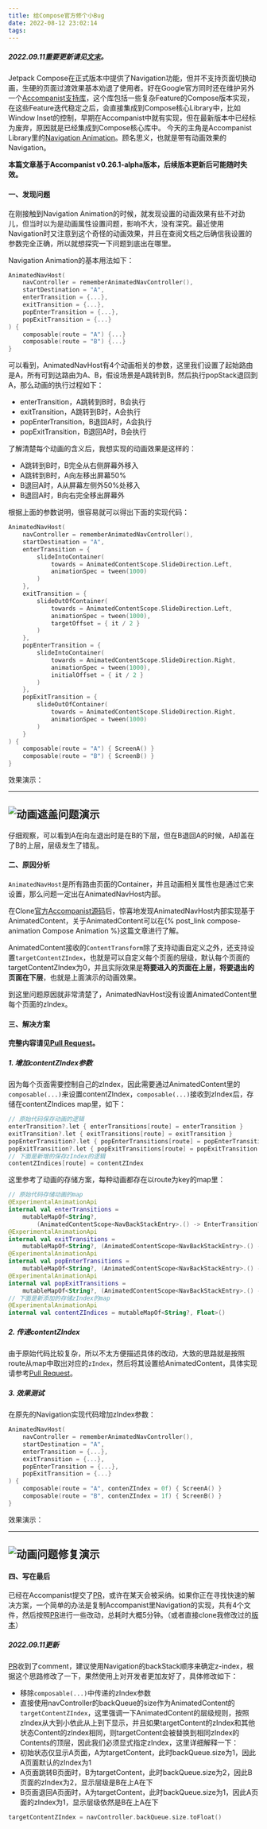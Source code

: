 ```yaml
---
title: 给Compose官方修个小Bug
date: 2022-08-12 23:02:14
tags:
---
```

##### 2022.09.11重要更新请见[文末](#update-20220911)。

Jetpack Compose在正式版本中提供了Navigation功能，但并不支持页面切换动画，生硬的页面过渡效果基本劝退了使用者。好在Google官方同时还在维护另外一个[Accompanist支持库](https://google.github.io/accompanist/)，这个库包括一些复杂Feature的Compose版本实现，在这些Feature迭代稳定之后，会直接集成到Compose核心Library中，比如Window Inset的控制，早期在Accompanist中就有实现，但在最新版本中已经标为废弃，原因就是已经集成到Compose核心库中。
今天的主角是Accompanist Library里的[Navigation Animation](https://google.github.io/accompanist/navigation-animation/)。顾名思义，也就是带有动画效果的Navigation。

**本篇文章基于Accompanist v0.26.1-alpha版本，后续版本更新后可能随时失效。**

#### 一、发现问题
在刚接触到Navigation Animation的时候，就发现设置的动画效果有些不对劲儿，但当时以为是动画属性设置问题，影响不大，没有深究。最近使用Navigation时又注意到这个奇怪的动画效果，并且在查阅文档之后确信我设置的参数完全正确，所以就想探究一下问题到底出在哪里。

Navigation Animation的基本用法如下：
```kotlin
AnimatedNavHost(
    navController = rememberAnimatedNavController(),
    startDestination = "A",
    enterTransition = {...},
    exitTransition = {...},
    popEnterTransition = {...},
    popExitTransition = {...}
) {
    composable(route = "A") {...}
    composable(route = "B") {...}
}
```

可以看到，AnimatedNavHost有4个动画相关的参数，这里我们设置了起始路由是A，所有可到达路由为A、B，假设场景是A跳转到B，然后执行popStack退回到A，那么动画的执行过程如下：
- enterTransition，A跳转到B时，B会执行
- exitTransition，A跳转到B时，A会执行
- popEnterTransition，B退回A时，A会执行
- popExitTransition，B退回A时，B会执行

了解清楚每个动画的含义后，我想实现的动画效果是这样的：

- A跳转到B时，B完全从右侧屏幕外移入
- A跳转到B时，A向左移出屏幕50%
- B退回A时，A从屏幕左侧外50%处移入
- B退回A时，B向右完全移出屏幕外

根据上面的参数说明，很容易就可以得出下面的实现代码：
```kotlin
AnimatedNavHost(
    navController = rememberAnimatedNavController(),
    startDestination = "A",
    enterTransition = {
        slideIntoContainer(
            towards = AnimatedContentScope.SlideDirection.Left,
            animationSpec = tween(1000)
        )
    },
    exitTransition = {
        slideOutOfContainer(
            towards = AnimatedContentScope.SlideDirection.Left,
            animationSpec = tween(1000),
            targetOffset = { it / 2 }
        )
    },
    popEnterTransition = {
        slideIntoContainer(
            towards = AnimatedContentScope.SlideDirection.Right,
            animationSpec = tween(1000),
            initialOffset = { it / 2 }
        )
    },
    popExitTransition = {
        slideOutOfContainer(
            towards = AnimatedContentScope.SlideDirection.Right,
            animationSpec = tween(1000)
        )
    }
) {
    composable(route = "A") { ScreenA() }
    composable(route = "B") { ScreenB() }
}
```

效果演示：

---
![动画遮盖问题演示](./navigation-animation-issue/navigation-animation-issue.gif)
---

仔细观察，可以看到A在向左退出时是在B的下层，但在B退回A的时候，A却盖在了B的上层，层级发生了错乱。

#### 二、原因分析
`AnimatedNavHost`是所有路由页面的Container，并且动画相关属性也是通过它来设置，那么问题一定出在AnimatedNavHost内部。

在Clone[官方Accompanist源码](https://github.com/google/accompanist)后，惊喜地发现AnimatedNavHost内部实现基于AnimatedContent，关于AnimatedContent可以在{% post_link compose-animation Compose Animation %}这篇文章进行了解。

AnimatedContent接收的`ContentTransform`除了支持动画自定义之外，还支持设置`targetContentZIndex`，也就是可以自定义每个页面的层级，默认每个页面的targetContentZIndex为0，并且实际效果是**将要进入的页面在上层，将要退出的页面在下层**，也就是上面演示的动画效果。

到这里问题原因就非常清楚了，AnimatedNavHost没有设置AnimatedContent里每个页面的zIndex。

#### 三、解决方案
**完整内容请见[Pull Request](https://github.com/google/accompanist/pull/1282)。**

##### 1. 增加contentZIndex参数
因为每个页面需要控制自己的zIndex，因此需要通过AnimatedContent里的`composable(...)`来设置contentZIndex，`composable(...)`接收到zIndex后，存储在contentZIndices map里，如下：
```kotlin
// 原始代码保存动画的逻辑
enterTransition?.let { enterTransitions[route] = enterTransition }
exitTransition?.let { exitTransitions[route] = exitTransition }
popEnterTransition?.let { popEnterTransitions[route] = popEnterTransition }
popExitTransition?.let { popExitTransitions[route] = popExitTransition }
// 下面是新增的保存zIndex的逻辑
contentZIndices[route] = contentZIndex
```

这里参考了动画的存储方案，每种动画都存在以route为key的map里：
```kotlin
// 原始代码存储动画的map
@ExperimentalAnimationApi
internal val enterTransitions =
    mutableMapOf<String?,
        (AnimatedContentScope<NavBackStackEntry>.() -> EnterTransition?)?>()
@ExperimentalAnimationApi
internal val exitTransitions =
    mutableMapOf<String?, (AnimatedContentScope<NavBackStackEntry>.() -> ExitTransition?)?>()
@ExperimentalAnimationApi
internal val popEnterTransitions =
    mutableMapOf<String?, (AnimatedContentScope<NavBackStackEntry>.() -> EnterTransition?)?>()
@ExperimentalAnimationApi
internal val popExitTransitions =
    mutableMapOf<String?, (AnimatedContentScope<NavBackStackEntry>.() -> ExitTransition?)?>()
// 下面是新添加的存储zIndex的map
@ExperimentalAnimationApi
internal val contentZIndices = mutableMapOf<String?, Float>()
```

##### 2. 传递contentZIndex
由于原始代码比较复杂，所以不太方便描述具体的改动，大致的思路就是按照route从map中取出对应的`zIndex`，然后将其设置给AnimatedContent，具体实现请参考[Pull Request](https://github.com/google/accompanist/pull/1282)。

##### 3. 效果测试
在原先的Navigation实现代码增加zIndex参数：
```kotlin
AnimatedNavHost(
    navController = rememberAnimatedNavController(),
    startDestination = "A",
    enterTransition = {...},
    exitTransition = {...},
    popEnterTransition = {...},
    popExitTransition = {...}
) {
    composable(route = "A", contenZIndex = 0f) { ScreenA() }
    composable(route = "B", contenZIndex = 1f) { ScreenB() }
}
```

效果演示：

---
![动画问题修复演示](./navigation-animation-issue/navigation-animation-fixed.gif)
---

#### 四、写在最后
已经在Accompanist提交了[PR](https://github.com/google/accompanist/pull/1282)，或许在某天会被采纳。如果你正在寻找快速的解决方案，一个简单的办法是复制Accompanist里Navigation的实现，共有4个文件，然后按照[PR](https://github.com/google/accompanist/pull/1282)进行一些改动，总耗时大概5分钟。（或者直接clone我修改过的[版本](https://github.com/ommiao/accompanist)）

##### <span id="update-20220911">2022.09.11更新</span>
[PR](https://github.com/google/accompanist/pull/1282)收到了comment，建议使用Navigation的backStack顺序来确定z-index，根据这个思路修改了一下，果然使用上对开发者更加友好了，具体修改如下：
- 移除`composable(...)`中传递的zIndex参数
- 直接使用navController的backQueue的size作为AnimatedContent的`targetContentZIndex`，这里强调一下AnimatedContent的层级规则，按照zIndex从大到小依此从上到下显示，并且如果targetContent的zIndex和其他状态Content的zIndex相同，则targetContent会被替换到相同zIndex的Contents的顶层，因此我们必须显式指定zIndex，这里详细解释一下：
- 初始状态仅显示A页面，A为targetContent，此时backQueue.size为1，因此A页面默认的zIndex为1
- A页面跳转B页面时，B为targetContent，此时backQueue.size为2，因此B页面的zIndex为2，显示层级是B在上A在下
- B页面退回A页面时，A为targetContent，此时backQueue.size为1，因此A页面的zIndex为1，显示层级依然是B在上A在下

```kotlin
targetContentZIndex = navController.backQueue.size.toFloat()
```
